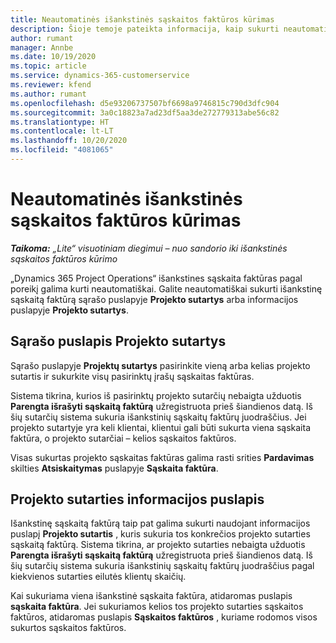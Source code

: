 ```yaml
---
title: Neautomatinės išankstinės sąskaitos faktūros kūrimas
description: Šioje temoje pateikta informacija, kaip sukurti neautomatinę išankstinę sąskaitą faktūrą programoje „Project Operations“.
author: rumant
manager: Annbe
ms.date: 10/19/2020
ms.topic: article
ms.service: dynamics-365-customerservice
ms.reviewer: kfend
ms.author: rumant
ms.openlocfilehash: d5e93206737507bf6698a9746815c790d3dfc904
ms.sourcegitcommit: 3a0c18823a7ad23df5aa3de272779313abe56c82
ms.translationtype: HT
ms.contentlocale: lt-LT
ms.lasthandoff: 10/20/2020
ms.locfileid: "4081065"
---
```

# <a name="creating-a-manual-proforma-invoice"></a>Neautomatinės išankstinės sąskaitos faktūros kūrimas

_**Taikoma:** „Lite“ visuotiniam diegimui – nuo sandorio iki išankstinės sąskaitos faktūros kūrimo_

„Dynamics 365 Project Operations“ išankstines sąskaita faktūras pagal poreikį galima kurti neautomatiškai. Galite neautomatiškai sukurti išankstinę sąskaitą faktūrą sąrašo puslapyje **Projekto sutartys** arba informacijos puslapyje **Projekto sutartys**.

##  <a name="project-contracts-list-page"></a>Sąrašo puslapis Projekto sutartys

Sąrašo puslapyje **Projektų sutartys** pasirinkite vieną arba kelias projekto sutartis ir sukurkite visų pasirinktų įrašų sąskaitas faktūras.

Sistema tikrina, kurios iš pasirinktų projekto sutarčių nebaigta užduotis **Parengta išrašyti sąskaitą faktūrą** užregistruota prieš šiandienos datą. Iš šių sutarčių sistema sukuria išankstinių sąskaitų faktūrų juodraščius. Jei projekto sutartyje yra keli klientai, klientui gali būti sukurta viena sąskaita faktūra, o projekto sutarčiai – kelios sąskaitos faktūros.

Visas sukurtas projekto sąskaitas faktūras galima rasti srities **Pardavimas** skilties **Atsiskaitymas** puslapyje **Sąskaita faktūra**.

## <a name="project-contract-details-page"></a>Projekto sutarties informacijos puslapis

Išankstinę sąskaitą faktūrą taip pat galima sukurti naudojant informacijos puslapį **Projekto sutartis** , kuris sukuria tos konkrečios projekto sutarties sąskaitą faktūrą. Sistema tikrina, ar projekto sutarties nebaigta užduotis **Parengta išrašyti sąskaitą faktūrą** užregistruota prieš šiandienos datą. Iš šių sutarčių sistema sukuria išankstinių sąskaitų faktūrų juodraščius pagal kiekvienos sutarties eilutės klientų skaičių.

Kai sukuriama viena išankstinė sąskaita faktūra, atidaromas puslapis **sąskaita faktūra**. Jei sukuriamos kelios tos projekto sutarties sąskaitos faktūros, atidaromas puslapis **Sąskaitos faktūros** , kuriame rodomos visos sukurtos sąskaitos faktūros.

